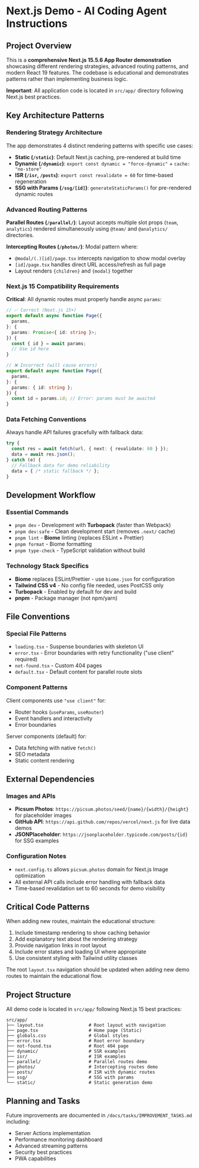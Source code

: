 # Next.js Demo - AI Coding Agent Instructions

## Project Overview

This is a **comprehensive Next.js 15.5.6 App Router demonstration** showcasing different rendering strategies, advanced routing patterns, and modern React 19 features. The codebase is educational and demonstrates patterns rather than implementing business logic.

**Important**: All application code is located in `src/app/` directory following Next.js best practices.

## Key Architecture Patterns

### Rendering Strategy Architecture

The app demonstrates 4 distinct rendering patterns with specific use cases:

- **Static (`/static`)**: Default Next.js caching, pre-rendered at build time
- **Dynamic (`/dynamic`)**: `export const dynamic = "force-dynamic"` + `cache: "no-store"`
- **ISR (`/isr`, `/posts`)**: `export const revalidate = 60` for time-based regeneration  
- **SSG with Params (`/ssg/[id]`)**: `generateStaticParams()` for pre-rendered dynamic routes

### Advanced Routing Patterns

**Parallel Routes (`/parallel/`)**: Layout accepts multiple slot props (`team`, `analytics`) rendered simultaneously using `@team/` and `@analytics/` directories.

**Intercepting Routes (`/photos/`)**: Modal pattern where:
- `@modal/(.)[id]/page.tsx` intercepts navigation to show modal overlay
- `[id]/page.tsx` handles direct URL access/refresh as full page
- Layout renders `{children}` and `{modal}` together

### Next.js 15 Compatibility Requirements

**Critical**: All dynamic routes must properly handle async `params`:

```typescript
// ✅ Correct (Next.js 15+)
export default async function Page({
  params,
}: {
  params: Promise<{ id: string }>;
}) {
  const { id } = await params;
  // Use id here
}

// ❌ Incorrect (will cause errors)
export default async function Page({
  params,
}: {
  params: { id: string };
}) {
  const id = params.id; // Error: params must be awaited
}
```

### Data Fetching Conventions

Always handle API failures gracefully with fallback data:

```typescript
try {
  const res = await fetch(url, { next: { revalidate: 60 } });
  data = await res.json();
} catch (e) {
  // Fallback data for demo reliability
  data = { /* static fallback */ };
}
```

## Development Workflow

### Essential Commands

- `pnpm dev` - Development with **Turbopack** (faster than Webpack)
- `pnpm dev:safe` - Clean development start (removes `.next/` cache)  
- `pnpm lint` - **Biome** linting (replaces ESLint + Prettier)
- `pnpm format` - Biome formatting
- `pnpm type-check` - TypeScript validation without build

### Technology Stack Specifics

- **Biome** replaces ESLint/Prettier - use `biome.json` for configuration
- **Tailwind CSS v4** - No config file needed, uses PostCSS only
- **Turbopack** - Enabled by default for dev and build
- **pnpm** - Package manager (not npm/yarn)

## File Conventions

### Special File Patterns

- `loading.tsx` - Suspense boundaries with skeleton UI
- `error.tsx` - Error boundaries with retry functionality ("use client" required)
- `not-found.tsx` - Custom 404 pages
- `default.tsx` - Default content for parallel route slots

### Component Patterns

Client components use `"use client"` for:
- Router hooks (`useParams`, `useRouter`)
- Event handlers and interactivity
- Error boundaries

Server components (default) for:
- Data fetching with native `fetch()`
- SEO metadata
- Static content rendering

## External Dependencies

### Images and APIs

- **Picsum Photos**: `https://picsum.photos/seed/{name}/{width}/{height}` for placeholder images
- **GitHub API**: `https://api.github.com/repos/vercel/next.js` for live data demos
- **JSONPlaceholder**: `https://jsonplaceholder.typicode.com/posts/{id}` for SSG examples

### Configuration Notes

- `next.config.ts` allows `picsum.photos` domain for Next.js Image optimization
- All external API calls include error handling with fallback data
- Time-based revalidation set to 60 seconds for demo visibility

## Critical Code Patterns

When adding new routes, maintain the educational structure:
1. Include timestamp rendering to show caching behavior
2. Add explanatory text about the rendering strategy
3. Provide navigation links in root layout
4. Include error states and loading UI where appropriate
5. Use consistent styling with Tailwind utility classes

The root `layout.tsx` navigation should be updated when adding new demo routes to maintain the educational flow.

## Project Structure

All demo code is located in `src/app/` following Next.js 15 best practices:

```
src/app/
├── layout.tsx                 # Root layout with navigation
├── page.tsx                   # Home page (Static)
├── globals.css                # Global styles
├── error.tsx                  # Root error boundary
├── not-found.tsx              # Root 404 page
├── dynamic/                   # SSR examples
├── isr/                       # ISR examples
├── parallel/                  # Parallel routes demo
├── photos/                    # Intercepting routes demo
├── posts/                     # ISR with dynamic routes
├── ssg/                       # SSG with params
└── static/                    # Static generation demo
```

## Planning and Tasks

Future improvements are documented in `/docs/tasks/IMPROVEMENT_TASKS.md` including:
- Server Actions implementation
- Performance monitoring dashboard
- Advanced streaming patterns
- Security best practices
- PWA capabilities